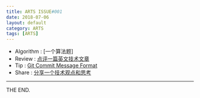 ```yaml
---
title: ARTS ISSUE#001
date: 2018-07-06
layout: default
category: ARTS
tags: [ARTS]
---
```


- Algorithm : [一个算法题]
- Review : [点评一篇英文技术文章](点评一篇英文技术文章)
- Tip : [Git Commit Message Format](/2018/07/06/2018-07-06-ARTS_ISSUE_001)
- Share : [分享一个技术观点和思考](分享一个技术观点和思考)

- - -
THE END.
